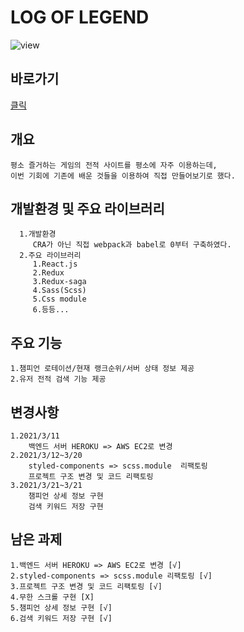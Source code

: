 # LOG OF LEGEND
   ![view](https://user-images.githubusercontent.com/57241273/111068881-e4862e00-850d-11eb-9dc1-b820ce9117b4.PNG)
## 바로가기
   [클릭](https://foreverchoi0706.github.io/log-of-legend/)

## 개요
    평소 즐거하는 게임의 전적 사이트를 평소에 자주 이용하는데,
    이번 기회에 기존에 배운 것들을 이용하여 직접 만들어보기로 했다.
    
## 개발환경 및 주요 라이브러리
      1.개발환경
         CRA가 아닌 직접 webpack과 babel로 0부터 구축하였다.
      2.주요 라이브러리
         1.React.js
         2.Redux
         3.Redux-saga
         4.Sass(Scss)
         5.Css module
         6.등등...
   
## 주요 기능
    1.챔피언 로테이션/현재 랭크순위/서버 상태 정보 제공
    2.유저 전적 검색 기능 제공

## 변경사항
    1.2021/3/11
        백엔드 서버 HEROKU => AWS EC2로 변경
    2.2021/3/12~3/20
        styled-components => scss.module  리팩토링
        프로젝트 구조 변경 및 코드 리팩토링
    3.2021/3/21~3/21
        챔피언 상세 정보 구현
        검색 키워드 저장 구현

## 남은 과제
    1.백엔드 서버 HEROKU => AWS EC2로 변경 [√]
    2.styled-components => scss.module 리팩토링 [√]
    3.프로젝트 구조 변경 및 코드 리팩토링 [√]
    4.무한 스크롤 구현 [X]  
    5.챔피언 상세 정보 구현 [√]
    6.검색 키워드 저장 구현 [√]
